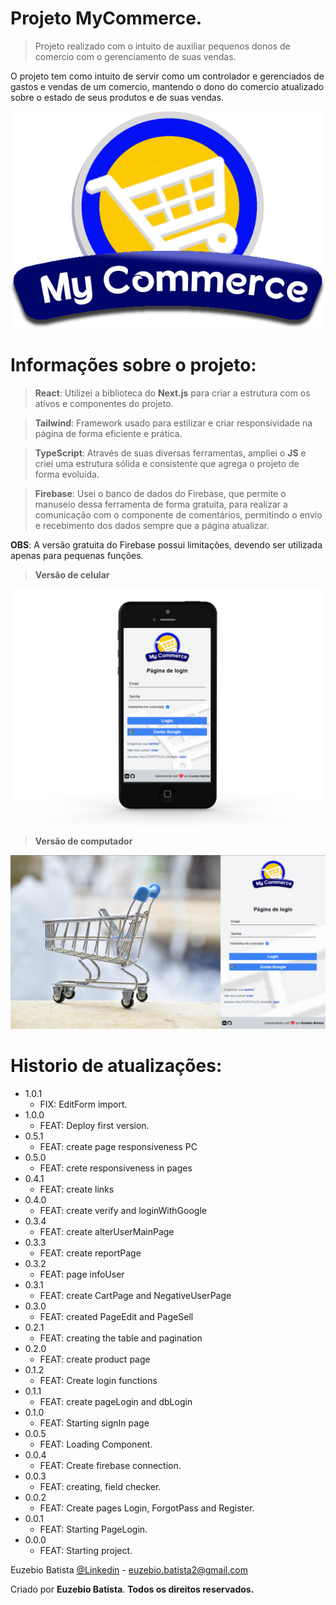 # Projeto MyCommerce.

> Projeto realizado com o intuito de auxiliar pequenos donos de comercio com o gerenciamento de suas vendas.

O projeto tem como intuito de servir como um controlador e gerenciados de gastos e vendas de um comercio, mantendo o dono do comercio atualizado sobre o estado de seus produtos e de suas vendas.

![](./public/ProjectPhotoLogo.png)

# Informações sobre o projeto:

> **React**: Utilizei a biblioteca do **Next.js** para criar a estrutura com os ativos e componentes do projeto.

> **Tailwind**: Framework usado para estilizar e criar responsividade na página de forma eficiente e prática.

> **TypeScript**: Através de suas diversas ferramentas, ampliei o **JS** e criei uma estrutura sólida e consistente que agrega o projeto de forma evoluída.

> **Firebase**: Usei o banco de dados do Firebase, que permite o manuseio dessa ferramenta de forma gratuita, para realizar a comunicação com o componente de comentários, permitindo o envio e recebimento dos dados sempre que a página atualizar.

**OBS**: A versão gratuita do Firebase possui limitações, devendo ser utilizada apenas para pequenas funções.

> **Versão de celular**

![](./public/versionPhone.png)

> **Versão de computador**

![](./public/versionPC.png)

# Historio de atualizações:

* 1.0.1
    * FIX: EditForm import.
* 1.0.0
    * FEAT: Deploy first version.
* 0.5.1
    * FEAT: create page responsiveness PC
* 0.5.0
    * FEAT: crete responsiveness in pages
* 0.4.1
    * FEAT: create links
* 0.4.0
    * FEAT: create verify and loginWithGoogle
* 0.3.4
    * FEAT: create alterUserMainPage
* 0.3.3
    * FEAT: create reportPage
* 0.3.2
    * FEAT: page infoUser
* 0.3.1
    * FEAT: create CartPage and NegativeUserPage
* 0.3.0
    * FEAT: created PageEdit and PageSell
* 0.2.1
    * FEAT: creating the table and pagination
* 0.2.0
    * FEAT: create product page
* 0.1.2
    * FEAT: Create login functions
* 0.1.1
    * FEAT: create pageLogin and dbLogin
* 0.1.0
    * FEAT: Starting signIn page
* 0.0.5
    * FEAT: Loading Component.
* 0.0.4
    * FEAT: Create firebase connection.
* 0.0.3
    * FEAT: creating, field checker.
* 0.0.2
    * FEAT: Create pages Login, ForgotPass and Register.
* 0.0.1
    * FEAT: Starting PageLogin.
* 0.0.0
    * FEAT: Starting project.

Euzebio Batista [@Linkedin](https://www.linkedin.com/in/euzebio-batista) - euzebio.batista2@gmail.com

Criado por **Euzebio Batista**.
**Todos os direitos reservados.**